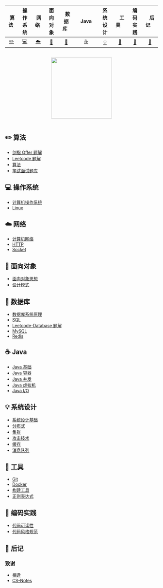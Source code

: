 | &nbsp;算法&nbsp; | 操作系统 | &nbsp;网络&nbsp;|面向对象| &nbsp;&nbsp;数据库&nbsp;&nbsp;|&nbsp;&nbsp;&nbsp;Java&nbsp;&nbsp;&nbsp;|        系统设计| &nbsp;&nbsp;&nbsp;工具&nbsp;&nbsp;&nbsp; |编码实践| &nbsp;&nbsp;&nbsp;后记&nbsp;&nbsp;&nbsp; |
| :---: | :----: | :---: | :----: | :----: | :----: | :----: | :----: | :----: | :----: |
| [:pencil2:](#pencil2-算法) | [:computer:](#computer-操作系统) | [:cloud:](#cloud-网络) | [:art:](#art-面向对象) | [:floppy_disk:](#floppy_disk-数据库) |[:coffee:](#coffee-java)| [:bulb:](#bulb-系统设计) |[:wrench:](#wrench-工具)| [:watermelon:](#watermelon-编码实践) |[:memo:](#memo-后记)|

<br>


<div align="center">
    <img src="https://i.loli.net/2020/02/21/o1tsgcRYdC3y7Iv.png" width="200px">
</div>
<br>

## :pencil2: 算法

- [剑指 Offer 题解](notes/剑指%20Offer%20题解%20-%20目录.md)
- [Leetcode 题解](notes/Leetcode%20题解%20-%20目录.md)
- [算法](notes/算法%20-%20目录.md)
- [笔试面试题库](https://www.nowcoder.com/contestRoom?from=cyc_github)

## :computer: 操作系统

- [计算机操作系统](notes/计算机操作系统%20-%20目录.md)
- [Linux](notes/Linux.md)

## :cloud: 网络 

- [计算机网络](notes/计算机网络%20-%20目录.md)
- [HTTP](notes/HTTP.md)
- [Socket](notes/Socket.md)

## :art: 面向对象

- [面向对象思想](notes/面向对象思想.md)
- [设计模式](notes/设计模式%20-%20目录.md)

## :floppy_disk: 数据库

- [数据库系统原理](notes/数据库系统原理.md)
- [SQL](notes/SQL.md)
- [Leetcode-Database 题解](notes/Leetcode-Database%20题解.md)
- [MySQL](notes/MySQL.md)
- [Redis](notes/Redis.md)

## :coffee: Java

- [Java 基础](notes/Java%20基础.md)
- [Java 容器](notes/Java%20容器.md)
- [Java 并发](notes/Java%20并发.md)
- [Java 虚拟机](notes/Java%20虚拟机.md)
- [Java I/O](notes/Java%20IO.md)

## :bulb: 系统设计 

- [系统设计基础](notes/系统设计基础.md)
- [分布式](notes/分布式.md)
- [集群](notes/集群.md)
- [攻击技术](notes/攻击技术.md)
- [缓存](notes/缓存.md)
- [消息队列](notes/消息队列.md)

## :wrench: 工具 

- [Git](notes/Git.md)
- [Docker](notes/Docker.md)
- [构建工具](notes/构建工具.md)
- [正则表达式](notes/正则表达式.md)

## :watermelon: 编码实践 

- [代码可读性](notes/代码可读性.md)
- [代码风格规范](notes/代码风格规范.md)
## :memo: 后记

### 致谢
- [相逢](http://www.xiangjunhong.com)
- [CS-Notes](https://github.com/CyC2018/CS-Notes)
